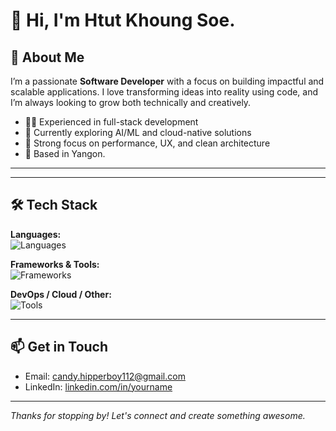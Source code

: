 # 👋 Hi, I'm Htut Khoung Soe.

## 💼 About Me

I’m a passionate **Software Developer** with a focus on building impactful and scalable applications. I love transforming ideas into reality using code, and I’m always looking to grow both technically and creatively.

- 🧑‍💻 Experienced in full-stack development
- 🌱 Currently exploring AI/ML and cloud-native solutions
- 🎯 Strong focus on performance, UX, and clean architecture
- 📍 Based in Yangon.

---

---

## 🛠 Tech Stack

**Languages:**  
![Languages](https://skillicons.dev/icons?i=js,ts,py,java,html,css)

**Frameworks & Tools:**  
![Frameworks](https://skillicons.dev/icons?i=react,nextjs,nodejs,express,django,flask)

**DevOps / Cloud / Other:**  
![Tools](https://skillicons.dev/icons?i=docker,kubernetes,aws,git,github,vscode)

---



## 📫 Get in Touch

- Email: [candy.hipperboy112@gmail.com](mailto:candy.hipperboy112@gmail.com)
- LinkedIn: [linkedin.com/in/yourname](https://linkedin.com/in/yourname)

---

_Thanks for stopping by! Let's connect and create something awesome._
